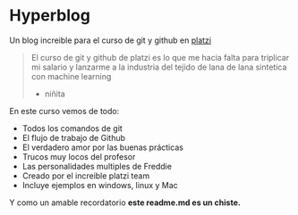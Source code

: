 # Hyperblog 
Un blog increible para el curso de git y github en [platzi](https://platzi.com/*platzi*) 
>El curso de git y github de platzi es lo que me hacia falta para triplicar mi salario y lanzarme a la industria del tejido de lana de lana sintetica con machine learning 
> - niñita

En este curso vemos de todo:
* Todos los comandos de git
* El flujo de trabajo de Github
* El verdadero amor por las buenas prácticas
* Trucos muy locos del profesor 
* Las personalidades multiples de Freddie
* Creado por el increible platzi team
* Incluye ejemplos en windows, linux y Mac


Y como un amable recordatorio **este readme.md es un chiste.**